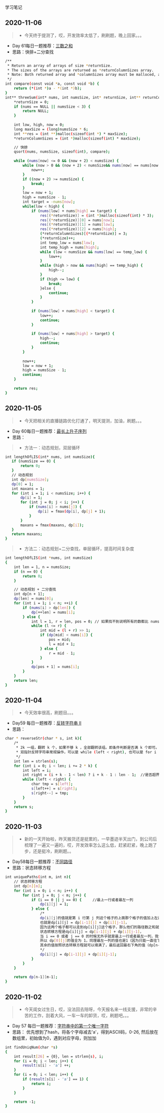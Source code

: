 学习笔记

## 2020-11-06

> - 今天终于提测了，哎，开发效率太低了，刷刷题，晚上回家。。。  
* Day 61每日一题推荐：[三数之和](https://leetcode-cn.com/problems/3sum/)  
* 思路：快排+二分查找  
```bash
/**
 * Return an array of arrays of size *returnSize.
 * The sizes of the arrays are returned as *returnColumnSizes array.
 * Note: Both returned array and *columnSizes array must be malloced, assume caller calls free().
 */
int compare(const void *a, const void *b) {
    return (*(int *)a - *(int *)b);
}
int** threeSum(int* nums, int numsSize, int* returnSize, int** returnColumnSizes){
    *returnSize = 0;
    if (nums == NULL || numsSize < 3) {
        return NULL;
    }
    
    int low, high, now = 0;
    long maxSize = (long)numsSize * 6;
    int **res = (int **)malloc(sizeof(int *) * maxSize);
    *returnColumnSizes = (int *)malloc(sizeof(int) * maxSize);

    // 快排
    qsort(nums, numsSize, sizeof(int), compare);
    
    while (nums[now] <= 0 && (now + 2) < numsSize) {
        while (now > 0 && (now + 2) < numsSize&& nums[now] == nums[now - 1]) {
            now++;
        }
        if ((now + 2) >= numsSize) {
            break;
        }
        low = now + 1;
        high = numsSize - 1;
        int target = -nums[now];
        while(low < high) {
            if (nums[low] + nums[high] == target) {
                res[(*returnSize)] = (int *)malloc(sizeof(int) * 3);
                res[(*returnSize)][0] = nums[now];
                res[(*returnSize)][1] = nums[low];
                res[(*returnSize)][2] = nums[high];
                (*returnColumnSizes)[(*returnSize)] = 3;
                (*returnSize)++;
                int temp_low = nums[low];
                int temp_high = nums[high];
                while (low < numsSize && nums[low] == temp_low) {
                    low++;
                }
                while (high > now && nums[high] == temp_high) {
                    high--;
                }
                if (high <= low) {
                    break;
                }else {
                    continue;
                }
            } 
            
            if (nums[low] + nums[high] < target) {
                low++;
                continue;
            }
            
            if (nums[low] + nums[high] > target) {
                high--;
                continue;
            }
        }
        
        now++;
        low = now + 1;
        high = numsSize - 1;
        continue;
    }
    
    return res;
}
```

## 2020-11-05

> - 今天把相关的直播链路优化打通了，明天提测，加油，刷题。。。
* Day 60每日一题推荐：[最长上升子序列](https://leetcode-cn.com/problems/longest-increasing-subsequence/)
* 思路：  
 > - 方法一：动态规划，双层循环
 ```bash
 int lengthOfLIS(int* nums, int numsSize){
    if (numsSize == 0) {
        return 0;
    }
    // 动态规划
    int dp[numsSize];
    dp[0] = 1;
    int maxans = 1;
    for (int i = 1; i < numsSize; i++) {
        dp[i] = 1;
        for (int j = 0; j < i; j++) {
            if (nums[i] > nums[j]) {
                dp[i] = fmax(dp[i], dp[j] + 1);
            }
        }
        maxans = fmax(maxans, dp[i]);
    }
    return maxans;
}
 ```
> - 方法二：动态规划+二分查找，单层循环，提高时间复杂度
```bash
int lengthOfLIS(int *nums, int numsSize)
{
    int len = 1, n = numsSize;
    if (n == 0) {
        return 0;
    }

    // 动态规划 + 二分查找
    int dp[n + 1];
    dp[len] = nums[0];
    for (int i = 1; i < n; ++i) {
        if (nums[i] > dp[len]) {
            dp[++len] = nums[i];
        } else {
            int l = 1, r = len, pos = 0; // 如果找不到说明所有的数都比 nums[i] 大，此时要更新 dp[1]，所以这里将 pos 设为 0
            while (l <= r) {
                int mid = (l + r) >> 1;
                if (dp[mid] < nums[i]) {
                    pos = mid;
                    l = mid + 1;
                } else {
                    r = mid - 1;
                }
            }
            dp[pos + 1] = nums[i];
        }
    }
    return len;
}
```

## 2020-11-04

> - 今天效率很高，刷题目。。。
* Day59 每日一题推荐：[反转字符串 II](https://leetcode-cn.com/problems/reverse-string-ii/)
* 思路：  
```bash
char * reverseStr(char * s, int k){
    /* 
     * 2k 一组，翻转 k 个，如果不够 k ，全部翻转该组。即条件判断是否满 k 个即可。
     * 双指针反转字符串常规操作，可以是 while (left < right), 也可以是 for i -> 一半 方式。
     */
    int len = strlen(s);
    for (int i = 0; i < len; i += 2 * k) {
        int left = i;
        int right = (i + k - 1 < len) ? i + k - 1 : len - 1;  //是否超界？
        while (left < right) {
            char tmp = s[left];
            s[left++] = s[right];
            s[right--] = tmp;
        }
    }
    return s;
}
```

## 2020-11-03

> - 新的一天开始啦，昨天搬货还是挺累的，一早墨迹半天出门，到公司后梳理了一遍又一遍的，哎，开发效率怎么这么低，赶紧赶紧，晚上跑了步，还是挺冷，刷刷题。。
* Day58每日一题推荐：[不同路径](https://leetcode-cn.com/problems/unique-paths/)  
* 思路：状态转移方程  
```bash
int uniquePaths(int m, int n){
    // 状态转移方程
    int dp[n][m];
    for (int i = 0; i < n; i++) {
        for (int j = 0; j < m; j++) {
            if (i == 0 || j == 0) {     //最上一行或者最左一列
                dp[i][j] = 1;
            } else {
                /*
                dp[i][j]的值就是第 i 行第 j 列这个格子的上面那个格子的值加上左边那个格子的值，
                也就是dp[i][j] = dp[i-1][j] + dp[i][j-1]，
                因为这两个格子都可以走到dp[i][j]这个格子，那么他们的路径数之和就是dp[i][j]的值。
                状态转移方程是dp[i][j] = dp[i-1][j] + dp[i][j-1]，
                当 i == 0 或者 j == 0 的时候无外乎就是最上一行或者最左一列，我们在最上一行的路径数只能是一条（因为只能一直往左走），
                所以 dp[0][j]的值全为 1，同理最左一列的值也是1（因为只能一直往下走），
                其余的值按照状态转移方程就可以填满了，最后返回最右下角的值（dp[n-1][m-1]）就可以了。
                */
                dp[i][j] = dp[i-1][j] + dp[i][j-1];
            }
        }
    }
    
    return dp[n-1][m-1];
}
```


## 2020-11-02

> - 今天闺女过生日，哎，没法回去陪呀，今天报名来一线支援，非常的辛苦的工作，刮着大风，一车一车的卸货，哎，刷题吧。。。
* Day 57 每日一题推荐：[字符串中的第一个唯一字符](https://leetcode-cn.com/problems/first-unique-character-in-a-string/)
* 思路： 优先想到了hash，将各个字母减去'a'，得到ASCII码，0-26, 然后放在数组里，初始值为0，遇到对应字母，则加加  
```bash
int findUniqNum(char *s)
{
    int result[26] = {0}, len = strlen{s), i;
    for (i = 0; i < len; i++) {
        result[s[i] - 'a'] ++;
    }
    for (i = 0; i < len; i++) {
        if (result[s[i] - 'a'] == 1) {
            return i;
        }
    }

    return -1;
}
```

